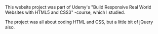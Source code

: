 This website project was part of Udemy's "Build Responsive Real World Websites with HTML5 and CSS3" -course, which I studied.

The project was all about coding HTML and CSS, but a little bit of jQuery also.
